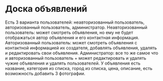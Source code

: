 # Доска объявлений
Есть 3 варианта пользователей: неавторизованный пользователь, авторизованный пользователь, администратор. 
Неавторизованный пользователь: может смотреть объявления, но ему не будет отображаться автор объявления и его контактная информация.
Авторизованный пользователь: может смотреть объявления с контактной информацией их создателя, добавлять объявления, удалять и редактировать свои объявления.
Администратор: все то же самое что и авторизованный пользователь + может редактировать и удалять чужие объявления и удалять пользователей.
У объявления есть название, категория из списка, город из списка, цена, описание, есть возможность добавить 3 фотографии.

